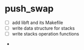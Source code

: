 # push_swap
- [ ] add libft and its Makefile
- [ ] write data structure for stacks
- [ ] write stacks operation functions
- 